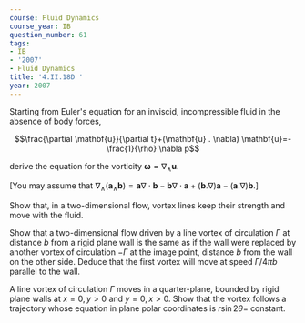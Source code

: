 ```yaml
---
course: Fluid Dynamics
course_year: IB
question_number: 61
tags:
- IB
- '2007'
- Fluid Dynamics
title: '4.II.18D '
year: 2007
---
```



Starting from Euler's equation for an inviscid, incompressible fluid in the absence of body forces,

$$\frac{\partial \mathbf{u}}{\partial t}+(\mathbf{u} . \nabla) \mathbf{u}=-\frac{1}{\rho} \nabla p$$

derive the equation for the vorticity $\boldsymbol{\omega}=\nabla_{\wedge} \mathbf{u}$.

[You may assume that $\left.\nabla_{\wedge}\left(\mathbf{a}_{\wedge} \mathbf{b}\right)=\mathbf{a} \nabla \cdot \mathbf{b}-\mathbf{b} \nabla \cdot \mathbf{a}+(\mathbf{b} . \nabla) \mathbf{a}-(\mathbf{a} . \nabla) \mathbf{b} .\right]$

Show that, in a two-dimensional flow, vortex lines keep their strength and move with the fluid.

Show that a two-dimensional flow driven by a line vortex of circulation $\Gamma$ at distance $b$ from a rigid plane wall is the same as if the wall were replaced by another vortex of circulation $-\Gamma$ at the image point, distance $b$ from the wall on the other side. Deduce that the first vortex will move at speed $\Gamma / 4 \pi b$ parallel to the wall.

A line vortex of circulation $\Gamma$ moves in a quarter-plane, bounded by rigid plane walls at $x=0, y>0$ and $y=0, x>0$. Show that the vortex follows a trajectory whose equation in plane polar coordinates is $r \sin 2 \theta=$ constant.